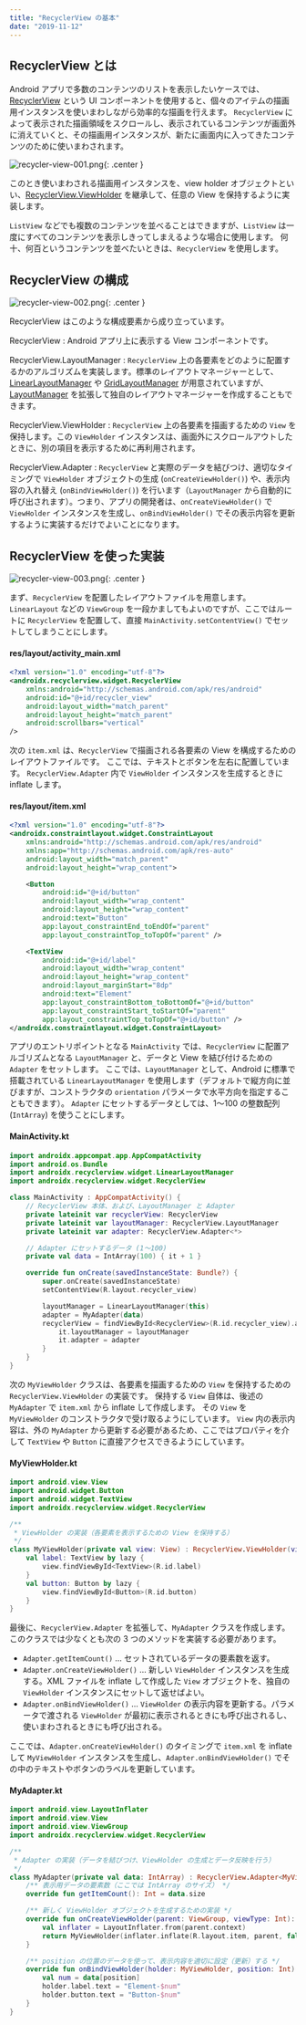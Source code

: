 ```yaml
---
title: "RecyclerView の基本"
date: "2019-11-12"
---
```


RecyclerView とは
----

Android アプリで多数のコンテンツのリストを表示したいケースでは、[RecyclerView](https://developer.android.com/reference/kotlin/androidx/recyclerview/widget/RecyclerView.html) という UI コンポーネントを使用すると、個々のアイテムの描画用インスタンスを使いまわしながら効率的な描画を行えます。
`RecyclerView` によって表示された描画領域をスクロールし、表示されているコンテンツが画面外に消えていくと、その描画用インスタンスが、新たに画面内に入ってきたコンテンツのために使いまわされます。

![recycler-view-001.png](recycler-view-001.png){: .center }

このとき使いまわされる描画用インスタンスを、view holder オブジェクトといい、[RecyclerView.ViewHolder](https://developer.android.com/reference/kotlin/androidx/recyclerview/widget/RecyclerView.ViewHolder.html) を継承して、任意の View を保持するように実装します。

`ListView` などでも複数のコンテンツを並べることはできますが、`ListView` は一度にすべてのコンテンツを表示しきってしまえるような場合に使用します。
何十、何百というコンテンツを並べたいときは、`RecyclerView` を使用します。


RecyclerView の構成
----

![recycler-view-002.png](recycler-view-002.png){: .center }

RecyclerView はこのような構成要素から成り立っています。

RecyclerView
: Android アプリ上に表示する View コンポーネントです。

RecyclerView.LayoutManager
: `RecyclerView` 上の各要素をどのように配置するかのアルゴリズムを実装します。標準のレイアウトマネージャーとして、[LinearLayoutManager](https://developer.android.com/reference/kotlin/androidx/recyclerview/widget/LinearLayoutManager.html) や [GridLayoutManager](https://developer.android.com/reference/kotlin/androidx/recyclerview/widget/GridLayoutManager.html) が用意されていますが、[LayoutManager](https://developer.android.com/reference/kotlin/androidx/recyclerview/widget/RecyclerView.LayoutManager.html) を拡張して独自のレイアウトマネージャーを作成することもできます。

RecyclerView.ViewHolder
: `RecyclerView` 上の各要素を描画するための `View` を保持します。この `ViewHolder` インスタンスは、画面外にスクロールアウトしたときに、別の項目を表示するために再利用されます。

RecyclerView.Adapter
: `RecyclerView` と実際のデータを結びつけ、適切なタイミングで `ViewHolder` オブジェクトの生成 (`onCreateViewHolder()`) や、表示内容の入れ替え (`onBindViewHolder()`) を行います（`LayoutManager` から自動的に呼び出されます）。つまり、アプリの開発者は、`onCreateViewHolder()` で `ViewHolder` インスタンスを生成し、`onBindViewHolder()` でその表示内容を更新するように実装するだけでよいことになります。


RecyclerView を使った実装
----

![recycler-view-003.png](recycler-view-003.png){: .center }

まず、`RecyclerView` を配置したレイアウトファイルを用意します。
`LinearLayout` などの `ViewGroup` を一段かましてもよいのですが、ここではルートに `RecyclerView` を配置して、直接 `MainActivity.setContentView()` でセットしてしまうことにします。

#### res/layout/activity_main.xml

```xml
<?xml version="1.0" encoding="utf-8"?>
<androidx.recyclerview.widget.RecyclerView
    xmlns:android="http://schemas.android.com/apk/res/android"
    android:id="@+id/recycler_view"
    android:layout_width="match_parent"
    android:layout_height="match_parent"
    android:scrollbars="vertical"
/>
```

次の `item.xml` は、`RecyclerView` で描画される各要素の View を構成するためのレイアウトファイルです。
ここでは、テキストとボタンを左右に配置しています。
`RecyclerView.Adapter` 内で `ViewHolder` インスタンスを生成するときに inflate します。

#### res/layout/item.xml

```xml
<?xml version="1.0" encoding="utf-8"?>
<androidx.constraintlayout.widget.ConstraintLayout
    xmlns:android="http://schemas.android.com/apk/res/android"
    xmlns:app="http://schemas.android.com/apk/res-auto"
    android:layout_width="match_parent"
    android:layout_height="wrap_content">

    <Button
        android:id="@+id/button"
        android:layout_width="wrap_content"
        android:layout_height="wrap_content"
        android:text="Button"
        app:layout_constraintEnd_toEndOf="parent"
        app:layout_constraintTop_toTopOf="parent" />

    <TextView
        android:id="@+id/label"
        android:layout_width="wrap_content"
        android:layout_height="wrap_content"
        android:layout_marginStart="8dp"
        android:text="Element"
        app:layout_constraintBottom_toBottomOf="@+id/button"
        app:layout_constraintStart_toStartOf="parent"
        app:layout_constraintTop_toTopOf="@+id/button" />
</androidx.constraintlayout.widget.ConstraintLayout>
```

アプリのエントリポイントとなる `MainActivity` では、`RecyclerView` に配置アルゴリズムとなる `LayoutManager` と、データと View を結び付けるための `Adapter` をセットします。
ここでは、`LayoutManager` として、Android に標準で搭載されている `LinearLayoutManager` を使用します（デフォルトで縦方向に並びますが、コンストラクタの `orientation` パラメータで水平方向を指定することもできます）。
`Adapter` にセットするデータとしては、1～100 の整数配列 (`IntArray`) を使うことにします。

#### MainActivity.kt

```kotlin
import androidx.appcompat.app.AppCompatActivity
import android.os.Bundle
import androidx.recyclerview.widget.LinearLayoutManager
import androidx.recyclerview.widget.RecyclerView

class MainActivity : AppCompatActivity() {
    // RecyclerView 本体、および、LayoutManager と Adapter
    private lateinit var recyclerView: RecyclerView
    private lateinit var layoutManager: RecyclerView.LayoutManager
    private lateinit var adapter: RecyclerView.Adapter<*>

    // Adapter にセットするデータ (1～100)
    private val data = IntArray(100) { it + 1 }

    override fun onCreate(savedInstanceState: Bundle?) {
        super.onCreate(savedInstanceState)
        setContentView(R.layout.recycler_view)

        layoutManager = LinearLayoutManager(this)
        adapter = MyAdapter(data)
        recyclerView = findViewById<RecyclerView>(R.id.recycler_view).also {
            it.layoutManager = layoutManager
            it.adapter = adapter
        }
    }
}
```

次の `MyViewHolder` クラスは、各要素を描画するための `View` を保持するための `RecyclerView.ViewHolder` の実装です。
保持する `View` 自体は、後述の `MyAdapter` で `item.xml` から inflate して作成します。
その `View` を `MyViewHolder` のコンストラクタで受け取るようにしています。
`View` 内の表示内容は、外の `MyAdapter` から更新する必要があるため、ここではプロパティを介して `TextView` や `Button` に直接アクセスできるようにしています。

#### MyViewHolder.kt

```kotlin
import android.view.View
import android.widget.Button
import android.widget.TextView
import androidx.recyclerview.widget.RecyclerView

/**
 * ViewHolder の実装（各要素を表示するための View を保持する）
 */
class MyViewHolder(private val view: View) : RecyclerView.ViewHolder(view) {
    val label: TextView by lazy {
        view.findViewById<TextView>(R.id.label)
    }
    val button: Button by lazy {
        view.findViewById<Button>(R.id.button)
    }
}
```

最後に、`RecyclerView.Adapter` を拡張して、`MyAdapter` クラスを作成します。
このクラスでは少なくとも次の 3 つのメソッドを実装する必要があります。

* `Adapter.getItemCount()` ... セットされているデータの要素数を返す。
* `Adapter.onCreateViewHolder()` ... 新しい `ViewHolder` インスタンスを生成する。XML ファイルを inflate して作成した `View` オブジェクトを、独自の `ViewHolder` インスタンスにセットして返せばよい。
* `Adapter.onBindViewHolder()` ... `ViewHolder` の表示内容を更新する。パラメータで渡される `ViewHolder` が最初に表示されるときにも呼び出されるし、使いまわされるときにも呼び出される。

ここでは、`Adapter.onCreateViewHolder()` のタイミングで `item.xml` を inflate して `MyViewHolder` インスタンスを生成し、`Adapter.onBindViewHolder()` でその中のテキストやボタンのラベルを更新しています。

#### MyAdapter.kt

```kotlin
import android.view.LayoutInflater
import android.view.View
import android.view.ViewGroup
import androidx.recyclerview.widget.RecyclerView

/**
 * Adapter の実装（データを結びつけ、ViewHolder の生成とデータ反映を行う）
 */
class MyAdapter(private val data: IntArray) : RecyclerView.Adapter<MyViewHolder>() {
    /** 表示用データの要素数（ここでは IntArray のサイズ） */
    override fun getItemCount(): Int = data.size

    /** 新しく ViewHolder オブジェクトを生成するための実装 */
    override fun onCreateViewHolder(parent: ViewGroup, viewType: Int): MyViewHolder {
        val inflater = LayoutInflater.from(parent.context)
        return MyViewHolder(inflater.inflate(R.layout.item, parent, false))
    }

    /** position の位置のデータを使って、表示内容を適切に設定（更新）する */
    override fun onBindViewHolder(holder: MyViewHolder, position: Int) {
        val num = data[position]
        holder.label.text = "Element-$num"
        holder.button.text = "Button-$num"
    }
}
```

